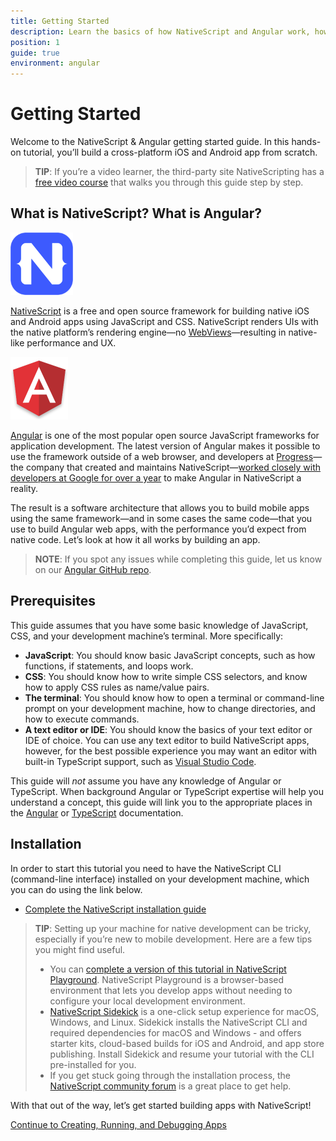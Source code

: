 ```yaml
---
title: Getting Started
description: Learn the basics of how NativeScript and Angular work, how to set up your system, and how to create your first app
position: 1
guide: true
environment: angular
---
```


# Getting Started

Welcome to the NativeScript & Angular getting started guide. In this hands-on tutorial, you’ll build a cross-platform iOS and Android app from scratch.

> **TIP**: If you’re a video learner, the third-party site NativeScripting has a [free video course](https://nativescripting.com/course/nativescript-with-angular-getting-started-guide) that walks you through this guide step by step.

## What is NativeScript? What is Angular?

<div class="intro-box">
  <img src="/img/cli-getting-started/angular/chapter0/NativeScript_logo.png" class="plain" style="height: 100px;" alt="NativeScript logo">
  <p><a href="https://www.nativescript.org/">NativeScript</a> is a free and open source framework for building native iOS and Android apps using JavaScript and CSS. NativeScript renders UIs with the native platform’s rendering engine—no <a href="http://developer.telerik.com/featured/what-is-a-webview/">WebViews</a>—resulting in native-like performance and UX.</p>
</div>

<div class="intro-box">
  <img src="/img/cli-getting-started/angular/chapter0/Angular_logo.png" class="plain" style="height: 100px;" alt="Angular logo">
  <p><a href="https://angular.io/">Angular</a> is one of the most popular open source JavaScript frameworks for application development. The latest version of Angular makes it possible to use the framework outside of a web browser, and developers at <a href="https://www.progress.com/">Progress</a>—the company that created and maintains NativeScript—<a href="http://angularjs.blogspot.com/2015/12/building-mobile-apps-with-angular-2-and.html">worked closely with developers at Google for over a year</a> to make Angular in NativeScript a reality.</p>
</div>

The result is a software architecture that allows you to build mobile apps using the same framework—and in some cases the same code—that you use to build Angular web apps, with the performance you’d expect from native code. Let’s look at how it all works by building an app.

> **NOTE**: If you spot any issues while completing this guide, let us know on our [Angular GitHub repo](https://github.com/NativeScript/nativescript-angular/issues).

## Prerequisites

This guide assumes that you have some basic knowledge of JavaScript, CSS, and your development machine’s terminal. More specifically:

* **JavaScript**: You should know basic JavaScript concepts, such as how functions, if statements, and loops work.
* **CSS**: You should know how to write simple CSS selectors, and know how to apply CSS rules as name/value pairs.
* **The terminal**: You should know how to open a terminal or command-line prompt on your development machine, how to change directories, and how to execute commands.
* **A text editor or IDE**: You should know the basics of your text editor or IDE of choice. You can use any text editor to build NativeScript apps, however, for the best possible experience you may want an editor with built-in TypeScript support, such as [Visual Studio Code](https://code.visualstudio.com/).

This guide will _not_ assume you have any knowledge of Angular or TypeScript. When background Angular or TypeScript expertise will help you understand a concept, this guide will link you to the appropriate places in the [Angular](https://angular.io/docs/ts/latest/) or [TypeScript](http://www.typescriptlang.org/Handbook) documentation.

## Installation

In order to start this tutorial you need to have the NativeScript CLI (command-line interface) installed on your development machine, which you can do using the link below.

* [Complete the NativeScript installation guide](/start/quick-setup)

> **TIP**: Setting up your machine for native development can be tricky, especially if you’re new to mobile development. Here are a few tips you might find useful.
> * You can [complete a version of this tutorial in NativeScript Playground](https://play.nativescript.org/?template=groceries-ng&tutorial=groceries-ng). NativeScript Playground is a browser-based environment that lets you develop apps without needing to configure your local development environment.
> * [NativeScript Sidekick](https://www.nativescript.org/nativescript-sidekick) is a one-click setup experience for macOS, Windows, and Linux. Sidekick installs the NativeScript CLI and required dependencies for macOS and Windows - and offers starter kits, cloud-based builds for iOS and Android, and app store publishing. Install Sidekick and resume your tutorial with the CLI pre-installed for you.
> * If you get stuck going through the installation process, the [NativeScript community forum](https://discourse.nativescript.org/c/getting-started) is a great place to get help.

With that out of the way, let’s get started building apps with NativeScript!

<div class="next-chapter-link-container">
  <a href="ng-chapter-1">Continue to Creating, Running, and Debugging Apps</a>
</div>
